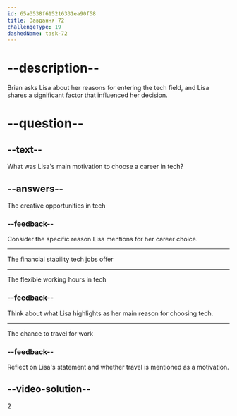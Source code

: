 ```yaml
---
id: 65a3538f615216331ea90f58
title: Завдання 72
challengeType: 19
dashedName: task-72
---
```


<!--
AUDIO REFERENCE:
Brian: Hey Lisa, what motivated you to choose a career in tech?
Lisa: One of my main motivations was the financial stability that tech jobs can provide.
-->

# --description--

Brian asks Lisa about her reasons for entering the tech field, and Lisa shares a significant factor that influenced her decision.

# --question--

## --text--

What was Lisa's main motivation to choose a career in tech?

## --answers--

The creative opportunities in tech

### --feedback--

Consider the specific reason Lisa mentions for her career choice.

---

The financial stability tech jobs offer

---

The flexible working hours in tech

### --feedback--

Think about what Lisa highlights as her main reason for choosing tech.

---

The chance to travel for work

### --feedback--

Reflect on Lisa's statement and whether travel is mentioned as a motivation.

## --video-solution--

2
